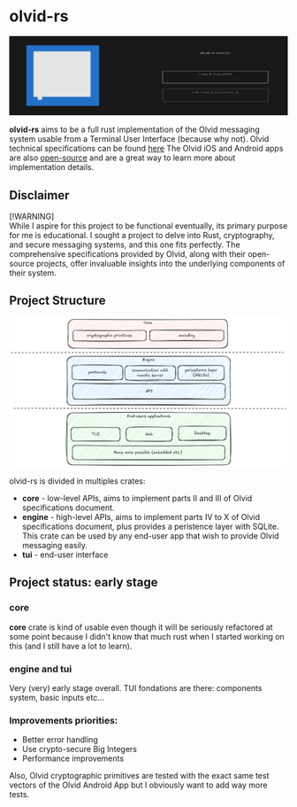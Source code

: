 # olvid-rs

![Welcome screen screenshot](/docs/screenshot-welcome-screen.png)

**olvid-rs** aims to be a full rust implementation of the Olvid messaging system usable from a Terminal User Interface (because why not).
Olvid technical specifications can be found [here](https://olvid.io/assets/documents/2024-10-07_Olvid-specifications.pdf)
The Olvid iOS and Android apps are also [open-source](https://github.com/olvid-io) and are a great way to learn more about implementation details.

## Disclaimer

[!WARNING]  
While I aspire for this project to be functional eventually, its primary purpose for me is educational.
I sought a project to delve into Rust, cryptography, and secure messaging systems, and this one fits perfectly. The comprehensive specifications provided by Olvid, along with their open-source projects, offer invaluable insights into the underlying components of their system.

## Project Structure

![Project structure diagram](/docs/olvid-rs-project-structure.png)

olvid-rs is divided in multiples crates:
- **core** - low-level APIs, aims to implement parts II and III of Olvid specifications document. 
- **engine** - high-level APIs, aims to implement parts IV to X of Olvid specifications document, plus provides a peristence layer with SQLite. This crate can be used by any end-user app that wish to provide Olvid messaging easily.
- **tui** - end-user interface

## Project status: early stage
### core
**core** crate is kind of usable even though it will be seriously refactored at some point because I didn't know that much rust when I started working on this (and I still have a lot to learn).

### engine and tui
Very (very) early stage overall. 
TUI fondations are there: components system, basic inputs etc...

### Improvements priorities:
- Better error handling
- Use crypto-secure Big Integers
- Performance improvements

Also, Olvid cryptographic primitives are tested with the exact same test vectors of the Olvid Android App but I obviously want to add way more tests.